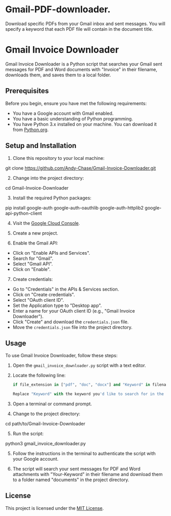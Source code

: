 # Gmail-PDF-downloader.

  Download specific PDFs from your Gmail inbox and sent messages. You will specify a keyword that each PDF file will contain in the document title.

# Gmail Invoice Downloader

  Gmail Invoice Downloader is a Python script that searches your Gmail sent messages for PDF and Word documents with "Invoice" in their filename, downloads   them, and saves them to a local folder.

## Prerequisites

Before you begin, ensure you have met the following requirements:

  * You have a Google account with Gmail enabled.
  * You have a basic understanding of Python programming.
  * You have Python 3.x installed on your machine. You can download it from [Python.org](https://www.python.org/downloads/).

## Setup and Installation

1. Clone this repository to your local machine:

  git clone https://github.com/Andy-Chase/Gmail-Invoice-Downloader.git

2. Change into the project directory:

  cd Gmail-Invoice-Downloader

3. Install the required Python packages:

  pip install google-auth google-auth-oauthlib google-auth-httplib2 google-api-python-client

4. Visit the [Google Cloud Console](https://console.developers.google.com/).

5. Create a new project.

6. Enable the Gmail API:

  * Click on "Enable APIs and Services".
  * Search for "Gmail".
  * Select "Gmail API".
  * Click on "Enable".

7. Create credentials:

  * Go to "Credentials" in the APIs & Services section.
  * Click on "Create credentials".
  * Select "OAuth client ID".
  * Set the Application type to "Desktop app".
  * Enter a name for your OAuth client ID (e.g., "Gmail Invoice Downloader").
  * Click "Create" and download the `credentials.json` file.
  * Move the `credentials.json` file into the project directory.

## Usage

To use Gmail Invoice Downloader, follow these steps:

1. Open the `gmail_invoice_downloader.py` script with a text editor.

2. Locate the following line:

   ```python
   if file_extension in ["pdf", "doc", "docx"] and "Keyword" in filename:
   
   Replace "Keyword" with the keyword you'd like to search for in the document filenames. Save the changes and close the text editor.

3. Open a terminal or command prompt.

4. Change to the project directory:

  cd path/to/Gmail-Invoice-Downloader

5. Run the script:

  python3 gmail_invoice_downloader.py

5. Follow the instructions in the terminal to authenticate the script with your Google account.

6. The script will search your sent messages for PDF and Word attachments with "Your-Keyword" in their filename and download them to a folder named "documents" in the project directory.

## License

This project is licensed under the [MIT License](https://opensource.org/licenses/MIT).

